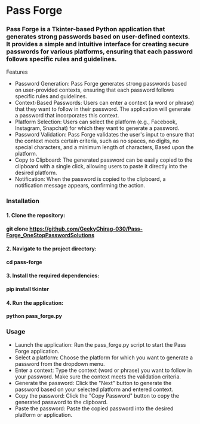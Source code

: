 # Pass Forge
### Pass Forge is a Tkinter-based Python application that generates strong passwords based on user-defined contexts. It provides a simple and intuitive interface for creating secure passwords for various platforms, ensuring that each password follows specific rules and guidelines.
Features
* Password Generation: Pass Forge generates strong passwords based on user-provided contexts, ensuring that each password follows specific rules and guidelines.
* Context-Based Passwords: Users can enter a context (a word or phrase) that they want to follow in their password. The application will generate a password that incorporates this context.
* Platform Selection: Users can select the platform (e.g., Facebook, Instagram, Snapchat) for which they want to generate a password.
* Password Validation: Pass Forge validates the user's input to ensure that the context meets certain criteria, such as no spaces, no digits, no special characters, and a minimum length of  characters, Based upon the platform.
* Copy to Clipboard: The generated password can be easily copied to the clipboard with a single click, allowing users to paste it directly into the desired platform.
* Notification: When the password is copied to the clipboard, a notification message appears, confirming the action.

### Installation
#### 1. Clone the repository:

**git clone https://github.com/GeekyChirag-030/Pass-Forge_OneStopPasswordSolutions**

#### 2. Navigate to the project directory:

**cd pass-forge**

#### 3. Install the required dependencies:

**pip install tkinter**

#### 4. Run the application:

**python pass_forge.py**

### Usage
* Launch the application: Run the pass_forge.py script to start the Pass Forge application.
* Select a platform: Choose the platform for which you want to generate a password from the dropdown menu.
* Enter a context: Type the context (word or phrase) you want to follow in your password. Make sure the context meets the validation criteria.
* Generate the password: Click the "Next" button to generate the password based on your selected platform and entered context.
* Copy the password: Click the "Copy Password" button to copy the generated password to the clipboard.
* Paste the password: Paste the copied password into the desired platform or application.

